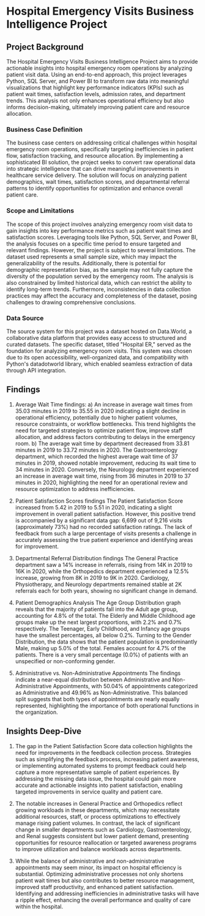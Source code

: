 # Hospital Emergency Visits Business Intelligence Project

## Project Background

The Hospital Emergency Visits Business Intelligence Project aims to provide actionable insights into hospital emergency room operations by analyzing patient visit data. Using an end-to-end approach, this project leverages Python, SQL Server, and Power BI to transform raw data into meaningful visualizations that highlight key performance indicators (KPIs) such as patient wait times, satisfaction levels, admission rates, and department trends. This analysis not only enhances operational efficiency but also informs decision-making, ultimately improving patient care and resource allocation.

### Business Case Definition

The business case centers on addressing critical challenges within hospital emergency room operations, specifically targeting inefficiencies in patient flow, satisfaction tracking, and resource allocation. By implementing a sophisticated BI solution, the project seeks to convert raw operational data into strategic intelligence that can drive meaningful improvements in healthcare service delivery. The solution will focus on analyzing patient demographics, wait times, satisfaction scores, and departmental referral patterns to identify opportunities for optimization and enhance overall patient care.

### Scope and Limitations

The scope of this project involves analyzing emergency room visit data to gain insights into key performance metrics such as patient wait times and satisfaction scores. Leveraging tools like Python, SQL Server, and Power BI, the analysis focuses on a specific time period to ensure targeted and relevant findings. However, the project is subject to several limitations. The dataset used represents a small sample size, which may impact the generalizability of the results. Additionally, there is potential for demographic representation bias, as the sample may not fully capture the diversity of the population served by the emergency room. The analysis is also constrained by limited historical data, which can restrict the ability to identify long-term trends. Furthermore, inconsistencies in data collection practices may affect the accuracy and completeness of the dataset, posing challenges to drawing comprehensive conclusions.

### Data Source

The source system for this project was a dataset hosted on Data.World, a collaborative data platform that provides easy access to structured and curated datasets. The specific dataset, titled "Hospital ER," served as the foundation for analyzing emergency room visits. This system was chosen due to its open accessibility, well-organized data, and compatibility with Python's datadotworld library, which enabled seamless extraction of data through API integration.

## Findings

1. Average Wait Time findings:
a) An increase in average wait times from 35.03 minutes in 2019 to 35.55 in 2020 indicating a slight decline in operational efficiency, potentially due to higher patient volumes, resource constraints, or workflow bottlenecks. This trend highlights the need for targeted strategies to optimize patient flow, improve staff allocation, and address factors contributing to delays in the emergency room.
b) The average wait time by department decreased from 33.81 minutes in 2019 to 33.72 minutes in 2020. The Gastroenterology department, which recorded the highest average wait time of 37 minutes in 2019, showed notable improvement, reducing its wait time to 34 minutes in 2020. Conversely, the Neurology department experienced an increase in average wait time, rising from 36 minutes in 2019 to 37 minutes in 2020, highlighting the need for an operational review and resource optimization to address inefficiencies.

2. Patient Satisfaction Scores findings
The Patient Satisfaction Score increased from 5.42 in 2019 to 5.51 in 2020, indicating a slight improvement in overall patient satisfaction. However, this positive trend is accompanied by a significant data gap: 6,699 out of 9,216 visits (approximately 73%) had no recorded satisfaction ratings. The lack of feedback from such a large percentage of visits presents a challenge in accurately assessing the true patient experience and identifying areas for improvement.

3. Departmental Referral Distribution findings
The General Practice department saw a 14% increase in referrals, rising from 14K in 2019 to 16K in 2020, while the Orthopedics department experienced a 12.5% increase, growing from 8K in 2019 to 9K in 2020. Cardiology, Physiotherapy, and Neurology departments remained stable at 2K referrals each for both years, showing no significant change in demand.

4. Patient Demographics Analysis
The Age Group Distribution graph reveals that the majority of patients fall into the Adult age group, accounting for 4.8% of the total. The Elderly and Middle Childhood age groups make up the next largest proportions, with 2.2% and 0.7% respectively. The Teenager, Early Childhood, and Infancy age groups have the smallest percentages, all below 0.2%. Turning to the Gender Distribution, the data shows that the patient population is predominantly Male, making up 5.0% of the total. Females account for 4.7% of the patients. There is a very small percentage (0.0%) of patients with an unspecified or non-conforming gender.

5. Administrative vs. Non-Administrative Appointments
The findings indicate a near-equal distribution between Administrative and Non-Administrative Appointments, with 50.04% of appointments categorized as Administrative and 49.96% as Non-Administrative. This balanced split suggests that both types of appointments are nearly equally represented, highlighting the importance of both operational functions in the organization.

## Insights Deep-Dive

1. The gap in the Patient Satisfaction Score data collection highlights the need for improvements in the feedback collection process. Strategies such as simplifying the feedback process, increasing patient awareness, or implementing automated systems to prompt feedback could help capture a more representative sample of patient experiences. By addressing the missing data issue, the hospital could gain more accurate and actionable insights into patient satisfaction, enabling targeted improvements in service quality and patient care.

2. The notable increases in General Practice and Orthopedics reflect growing workloads in these departments, which may necessitate additional resources, staff, or process optimizations to effectively manage rising patient volumes. In contrast, the lack of significant change in smaller departments such as Cardiology, Gastroenterology, and Renal suggests consistent but lower patient demand, presenting opportunities for resource reallocation or targeted awareness programs to improve utilization and balance workloads across departments.
   
3. While the balance of administrative and non-administrative appointments may seem minor, its impact on hospital efficiency is substantial. Optimizing administrative processes not only shortens patient wait times but also contributes to better resource management, improved staff productivity, and enhanced patient satisfaction. Identifying and addressing inefficiencies in administrative tasks will have a ripple effect, enhancing the overall performance and quality of care within the hospital.
